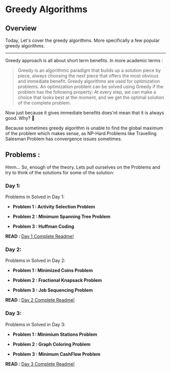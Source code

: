 # Greedy Algorithms 

## Overview

Today, Let's cover the greedy algorithms. More specifically a few popular greedy algorithms.

------------------------------------
Greedy approach is all about short term benefits. In more academic terms :

> Greedy is an algorithmic paradigm that builds up a solution piece by piece, always choosing the next piece that offers the most obvious and immediate benefit. Greedy algorithms are used for optimization problems. An optimization problem can be solved using Greedy if the problem has the following property: At every step, we can make a choice that looks best at the moment, and we get the optimal solution of the complete problem.

Now just because it gives immediate benefits does'nt mean that it is always good. Why? 🤔 

Because sometimes greedy algorithm is unable to find the global maximum of the problem which makes sense, as NP-Hard Problems like Travelling Salesman Problem has convergence issues sometimes.


## Problems :

Hmm... So, enough of the theory. Lets pull ourselves on the Problems and try to think of the solutions for some of the solution:

### Day 1:

Problems in Solved in Day 1:

 - **Problem 1 : Activity Selection Problem**

 - **Problem 2 : Minimum Spanning Tree Problem**

 - **Problem 3 : Huffman Coding** 

**READ :** [Day 1 Complete Readme!](../Day_1/Readme.md "Day 1 Complete Reference")

### Day 2:

Problems in Solved in Day 2:

 - **Problem 1 : Minimized Coins Problem**

 - **Problem 2 : Fractional Knapsack Problem**

 - **Problem 3 : Job Sequencing Problem** 

**READ :** [Day 2 Complete Readme!](../Day_2/Readme.md "Day 2 Complete Reference")

### Day 3:

Problems in Solved in Day 3:
 - **Problem 1 : Minimium Stations Problem**

 - **Problem 2 : Graph Coloring Problem**

 - **Problem 3 : Minimum CashFlow Problem** 

**READ :** [Day 3 Complete Readme!](../Day_3/Readme.md "Day 3 Complete Reference")

